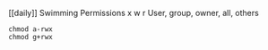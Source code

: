 [[daily]]
Swimming
Permissions x w r
User, group, owner, all, others
```
chmod a-rwx
chmod g+rwx
```

